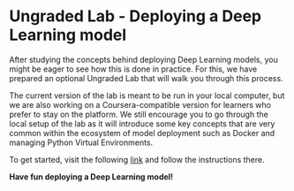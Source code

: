 # Ungraded Lab - Deploying a Deep Learning model

After studying the concepts behind deploying Deep Learning models, you might be eager to see how this is done in practice. For this, we have prepared an optional Ungraded Lab that will walk you through this process. 

The current version of the lab is meant to be run in your local computer, but we are also working on a Coursera-compatible version for learners who prefer to stay on the platform. We still encourage you to go through the local setup of the lab as it will introduce some key concepts that are very common within the ecosystem of model deployment such as Docker and managing Python Virtual Environments.

To get started, visit the following [link](https://github.com/https-deeplearning-ai/MLEP-public/tree/main/course1/week1-ungraded-lab) and follow the instructions there.

**Have fun deploying a Deep Learning model!**